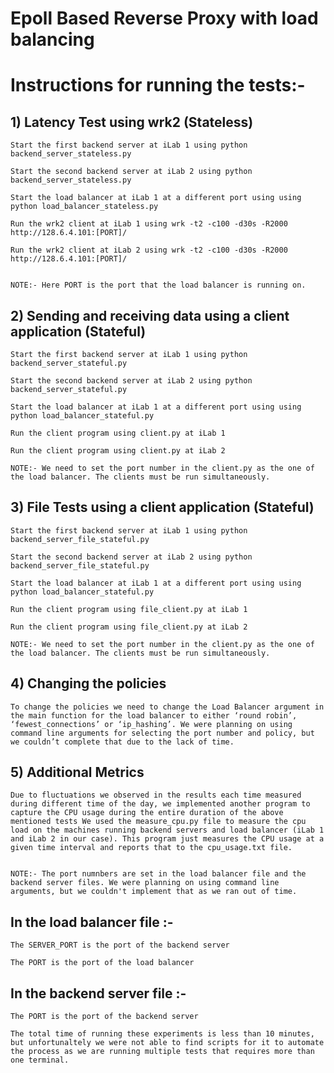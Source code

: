 # Epoll Based Reverse Proxy with load balancing

# Instructions for running the tests:-

## 1) Latency Test using wrk2 (Stateless)

    Start the first backend server at iLab 1 using python backend_server_stateless.py

    Start the second backend server at iLab 2 using python backend_server_stateless.py

    Start the load balancer at iLab 1 at a different port using using python load_balancer_stateless.py

    Run the wrk2 client at iLab 1 using wrk -t2 -c100 -d30s -R2000 http://128.6.4.101:[PORT]/

    Run the wrk2 client at iLab 2 using wrk -t2 -c100 -d30s -R2000 http://128.6.4.101:[PORT]/


    NOTE:- Here PORT is the port that the load balancer is running on.


## 2) Sending and receiving data using a client application (Stateful)

    Start the first backend server at iLab 1 using python backend_server_stateful.py

    Start the second backend server at iLab 2 using python backend_server_stateful.py

    Start the load balancer at iLab 1 at a different port using using python load_balancer_stateful.py

    Run the client program using client.py at iLab 1 

    Run the client program using client.py at iLab 2

    NOTE:- We need to set the port number in the client.py as the one of the load balancer. The clients must be run simultaneously.


## 3) File Tests using a client application (Stateful)

    Start the first backend server at iLab 1 using python backend_server_file_stateful.py

    Start the second backend server at iLab 2 using python backend_server_file_stateful.py

    Start the load balancer at iLab 1 at a different port using using python load_balancer_stateful.py

    Run the client program using file_client.py at iLab 1 

    Run the client program using file_client.py at iLab 2
    
    NOTE:- We need to set the port number in the client.py as the one of the load balancer. The clients must be run simultaneously.


## 4) Changing the policies

    To change the policies we need to change the Load Balancer argument in the main function for the load balancer to either ‘round robin’, ‘fewest_connections’ or ‘ip_hashing’. We were planning on using command line arguments for selecting the port number and policy, but we couldn’t complete that due to the lack of time.


## 5) Additional Metrics

    Due to fluctuations we observed in the results each time measured during different time of the day, we implemented another program to capture the CPU usage during the entire duration of the above mentioned tests We used the measure_cpu.py file to measure the cpu load on the machines running backend servers and load balancer (iLab 1 and iLab 2 in our case). This program just measures the CPU usage at a given time interval and reports that to the cpu_usage.txt file.


    NOTE:- The port numnbers are set in the load balancer file and the backend server files. We were planning on using command line arguments, but we couldn't implement that as we ran out of time.

## In the load balancer file :-

    The SERVER_PORT is the port of the backend server

    The PORT is the port of the load balancer


## In the backend server file :- 

    The PORT is the port of the backend server

    The total time of running these experiments is less than 10 minutes, but unfortunaltely we were not able to find scripts for it to automate the process as we are running multiple tests that requires more than one terminal.

